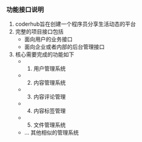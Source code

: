 ### 功能接口说明
1. coderhub旨在创建一个程序员分享生活动态的平台
2. 完整的项目接口包括
    - 面向用户的业务接口
    - 面向企业或者内部的后台管理接口
3. 核心需要完成的功能如下
    - 1. 用户管理系统
    - 2. 内容管理系统
    - 3. 内容评论管理
    - 4. 内容标签管理
    - 5. 文件管理系统
    - ... 其他相似的管理系统